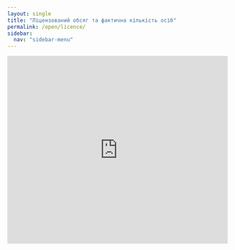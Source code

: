 ```yaml
---
layout: single
title: "Ліцензований обсяг та фактична кількість осіб"
permalink: /open/licence/
sidebar:
  nav: "sidebar-menu"
---
```

<!-- Ліцензійний обсяг складає 225 осіб -->

<div style="left: 0; width: 100%; height: 0; position: relative; padding-bottom: 85.0847%;"><iframe src="https://drive.google.com/file/d/1UxTzOqiutWO8GGr-AuuxLjvtoslNbKGz/preview" style="border: 0; top: 0; left: 0; width: 100%; height: 100%; position: absolute;" allowfullscreen></iframe></div>
